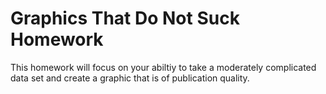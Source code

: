 # Graphics That Do Not Suck Homework

This homework will focus on your abiltiy to take a moderately complicated data set and create a graphic that is of publication quality.




